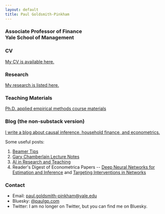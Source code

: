 ```yaml
---
layout: default
title: Paul Goldsmith-Pinkham
---
```


### Associate Professor of Finance <br> Yale School of Management

### CV
[My CV is available here.](papers/cv.pdf)

### Research
[My research is listed here.](papers.html)

### Teaching Materials
[Ph.D. applied empirical methods course materials](https://github.com/paulgp/applied-methods-phd)

### Blog  (the non-substack version)
[I write a blog about causal inference, household finance, and  econometrics.](https://paulgp.github.io/blog.html)

Some useful posts:
1. [Beamer Tips](https://paulgp.github.io/2018/04/30/beamer-tips.html)
2. [Gary Chamberlain Lecture Notes](https://paulgp.github.io/2021/05/27/gary-chamberlain-lectures.html)
3. [AI in Research and Teaching](https://paulgp.github.io/2024/06/24/llm_talk.html)
4.  Reader's Digest of Econometrica Papers -- [Deep Neural Networks for Estimation and Inference](https://paulgp.github.io/2024/11/06/readers-digest-farrell-et-al-2021.html) and [Targeting Interventions in Networks](https://paulgp.github.io/2024/11/06/readers-digest-galeotti-et-al-2020.html)

### Contact
- Email: paul.goldsmith-pinkham@yale.edu
- Bluesky: [@paulgp.com](https://bsky.app/profile/paulgp.com)
- Twitter: I am no longer on Twitter, but you can find me on Bluesky.